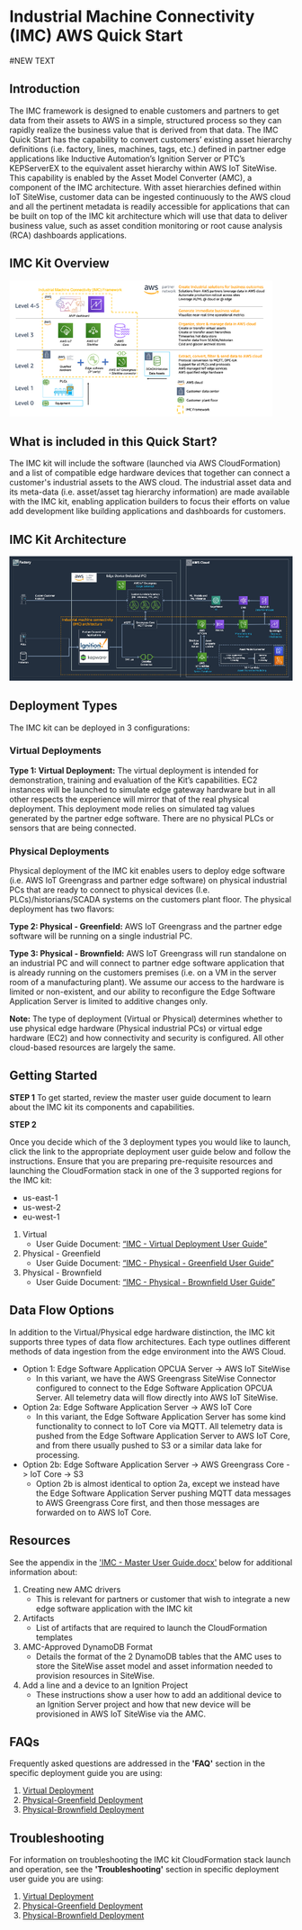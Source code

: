 # Industrial Machine Connectivity (IMC) AWS Quick Start

#NEW TEXT

## Introduction
The IMC framework is designed to enable customers and partners to get data from their assets to AWS in a simple, structured process so they can rapidly realize the business value that is derived from that data. The IMC Quick Start has the capability to convert customers’ existing asset hierarchy definitions (i.e. factory, lines, machines, tags, etc.) defined in partner edge applications like Inductive Automation’s Ignition Server or PTC’s KEPServerEX to the equivalent asset hierarchy within AWS IoT SiteWise. This capability is enabled by the Asset Model Converter (AMC), a component of the IMC architecture. With asset hierarchies defined within IoT SiteWise, customer data can be ingested continuously to the AWS cloud and all the pertinent metadata is readily accessible for applications that can be built on top of the IMC kit architecture which will use that data to deliver business value, such as asset condition monitoring or root cause analysis (RCA) dashboards applications.

## IMC Kit Overview
![IMC-Kit Overview](/documentation/images/IMC-Overview.png)

## What is included in this Quick Start?
The IMC kit will include the software (launched via AWS CloudFormation) and a list of compatible edge hardware devices that together can connect a customer's industrial assets to the AWS cloud. The industrial asset data and its meta-data (i.e. asset/asset tag hierarchy information) are made available with the IMC kit, enabling application builders to focus their efforts on value add development like building applications and dashboards for customers.

## IMC Kit Architecture
![IMC-Kit Overview](/documentation/images/IMC-Architecture.png)

## Deployment Types

The IMC kit can be deployed in 3 configurations:

### Virtual Deployments
**Type 1: Virtual Deployment:** The virtual deployment is intended for demonstration, training and evaluation of the Kit’s capabilities. EC2 instances will be launched to simulate edge gateway hardware but in all other respects the experience will mirror that of the real physical deployment. This deployment mode relies on simulated tag values generated by the partner edge software. There are no physical PLCs or sensors that are being connected.

### Physical Deployments
Physical deployment of the IMC kit enables users to deploy edge software (i.e. AWS IoT Greengrass and partner edge software) on physical industrial PCs that are ready to connect to physical devices (I.e. PLCs)/historians/SCADA systems on the customers plant floor. The physical deployment has two flavors:

**Type 2: Physical - Greenfield:** AWS IoT Greengrass and the partner edge software will be running on a single industrial PC.

**Type 3: Physical - Brownfield:** AWS IoT Greengrass will run standalone on an industrial PC and will connect to partner edge software application that is already running on the customers premises (i.e. on a VM in the server room of a manufacturing plant). We assume our access to the hardware is limited or non-existent, and our ability to reconfigure the Edge Software Application Server is limited to additive changes only.

**Note:**
The type of deployment (Virtual or Physical) determines whether to use physical edge hardware (Physical industrial PCs) or virtual edge hardware (EC2) and how connectivity and security is configured. All other cloud-based resources are largely the same.

## Getting Started

**STEP 1**
To get started, review the master user guide document to learn about the IMC kit its components and capabilities.

**STEP 2**

Once you decide which of the 3 deployment types you would like to launch, click the link to the appropriate deployment user guide below and follow the instructions. Ensure that you are preparing pre-requisite resources and launching the CloudFormation stack in one of the 3 supported regions for the IMC kit:
-	us-east-1
-	us-west-2
-	eu-west-1

1. Virtual
    - User Guide Document: [“IMC - Virtual Deployment User Guide”](https://github.com/aws-quickstart/quickstart-aws-industrial-machine-connectivity/raw/master/documentation/IMC%20-%20Virtual%20Deployment%20User%20Guide.docx)
2. Physical - Greenfield
    - User Guide Document: [“IMC - Physical - Greenfield User Guide”](https://github.com/aws-quickstart/quickstart-aws-industrial-machine-connectivity/raw/master/documentation/IMC%20-%20Physical-Greenfield%20Deployment%20User%20Guide.docx)
3. Physical - Brownfield
    - User Guide Document: [“IMC - Physical - Brownfield User Guide”](https://github.com/aws-quickstart/quickstart-aws-industrial-machine-connectivity/raw/master/documentation/IMC%20-%20Physical-Brownfield%20Deployment%20User%20Guide.docx)

## Data Flow Options

In addition to the Virtual/Physical edge hardware distinction, the IMC kit supports three types of data flow architectures. Each type outlines different methods of data ingestion from the edge environment into the AWS Cloud. 

- Option 1: Edge Software Application OPCUA Server -> AWS IoT SiteWise
    - In this variant, we have the AWS Greengrass SiteWise Connector configured to connect to the Edge Software Application OPCUA Server. All telemetry data will flow directly into AWS IoT SiteWise.
- Option 2a: Edge Software Application Server -> AWS IoT Core
    - In this variant, the Edge Software Application Server has some kind functionality to connect to IoT Core via MQTT. All telemetry data is pushed from the Edge Software Application Server to AWS IoT Core, and from there usually pushed to S3 or a similar data lake for processing.
- Option 2b: Edge Software Application Server -> AWS Greengrass Core -> IoT Core -> S3
    - Option 2b is almost identical to option 2a, except we instead have the Edge Software Application Server pushing MQTT data messages to AWS Greengrass Core first, and then those messages are forwarded on to AWS IoT Core.

## Resources
See the appendix in the ['IMC - Master User Guide.docx'](https://github.com/aws-quickstart/quickstart-aws-industrial-machine-connectivity/raw/develop/documentation/IMC%20-%20Master%20User%20Guide.docx) below for additional information about:
1.	Creating new AMC drivers
    - This is relevant for partners or customer that wish to integrate a new edge software application with the IMC kit
2.	Artifacts
    - List of artifacts that are required to launch the CloudFormation templates
3.	AMC-Approved DynamoDB Format
    - Details the format of the 2 DynamoDB tables that the AMC uses to store the SiteWise asset model and asset information needed to provision resources in SiteWise.
4.	Add a line and a device to an Ignition Project
    - These instructions show a user how to add an additional device to an Ignition Server project and how that new device will be provisioned in AWS IoT SiteWise via the AMC.

## FAQs
Frequently asked questions are addressed in the **'FAQ'** section in the specific deployment guide you are using:
1. [Virtual Deployment](https://github.com/aws-quickstart/quickstart-aws-industrial-machine-connectivity/raw/master/documentation/IMC%20-%20Virtual%20Deployment%20User%20Guide.docx)
2. [Physical-Greenfield Deployment](https://github.com/aws-quickstart/quickstart-aws-industrial-machine-connectivity/raw/master/documentation/IMC%20-%20Physical-Greenfield%20Deployment%20User%20Guide.docx)
3. [Physical-Brownfield Deployment](https://github.com/aws-quickstart/quickstart-aws-industrial-machine-connectivity/raw/master/documentation/IMC%20-%20Physical-Brownfield%20Deployment%20User%20Guide.docx)

## Troubleshooting

For information on troubleshooting the IMC kit CloudFormation stack launch and operation, see the **'Troubleshooting'** section in specific deployment user guide you are using:
1. [Virtual Deployment](https://github.com/aws-quickstart/quickstart-aws-industrial-machine-connectivity/raw/master/documentation/IMC%20-%20Virtual%20Deployment%20User%20Guide.docx)
2. [Physical-Greenfield Deployment](https://github.com/aws-quickstart/quickstart-aws-industrial-machine-connectivity/raw/master/documentation/IMC%20-%20Physical-Greenfield%20Deployment%20User%20Guide.docx)
3. [Physical-Brownfield Deployment](https://github.com/aws-quickstart/quickstart-aws-industrial-machine-connectivity/raw/master/documentation/IMC%20-%20Physical-Brownfield%20Deployment%20User%20Guide.docx)
